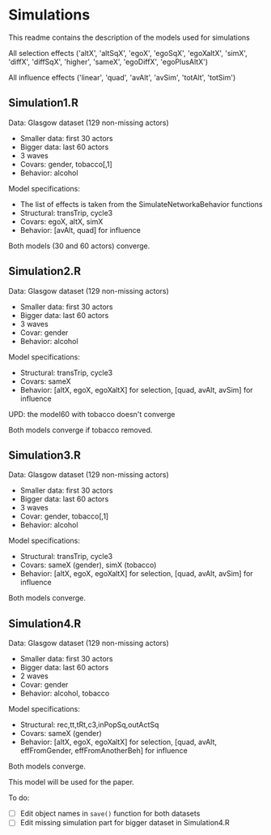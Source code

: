 # Simulations

This readme contains the description of the models used for simulations

All selection effects ('altX', 'altSqX', 'egoX', 'egoSqX', 'egoXaltX', 'simX', 'diffX', 'diffSqX', 'higher', 'sameX', 'egoDiffX', 'egoPlusAltX')

All influence effects ('linear', 'quad', 'avAlt', 'avSim', 'totAlt', 'totSim')

## Simulation1.R

Data: Glasgow dataset (129 non-missing actors)
* Smaller data: first 30 actors
* Bigger data: last 60 actors
* 3 waves
* Covars: gender, tobacco[,1]
* Behavior: alcohol

Model specifications:
* The list of effects is taken from the SimulateNetworkaBehavior functions
* Structural: transTrip, cycle3
* Covars: egoX, altX, simX
* Behavior: [avAlt, quad] for influence

Both models (30 and 60 actors) converge.

## Simulation2.R

Data: Glasgow dataset (129 non-missing actors)
* Smaller data: first 30 actors
* Bigger data: last 60 actors
* 3 waves
* Covar: gender
* Behavior: alcohol

Model specifications:

* Structural: transTrip, cycle3
* Covars: sameX
* Behavior: [altX, egoX, egoXaltX] for selection, [quad, avAlt, avSim] for influence

UPD: the model60 with tobacco doesn't converge

Both models converge if tobacco removed.

## Simulation3.R

Data: Glasgow dataset (129 non-missing actors)
* Smaller data: first 30 actors
* Bigger data: last 60 actors
* 3 waves
* Covar: gender, tobacco[,1]
* Behavior: alcohol

Model specifications:

* Structural: transTrip, cycle3
* Covars: sameX (gender), simX (tobacco)
* Behavior: [altX, egoX, egoXaltX] for selection, [quad, avAlt, avSim] for influence

Both models converge.

## Simulation4.R

Data: Glasgow dataset (129 non-missing actors)
* Smaller data: first 30 actors
* Bigger data: last 60 actors
* 2 waves
* Covar: gender
* Behavior: alcohol, tobacco

Model specifications:

* Structural: rec,tt,tRt,c3,inPopSq,outActSq
* Covars: sameX (gender)
* Behavior: [altX, egoX, egoXaltX] for selection, [quad, avAlt, effFromGender, effFromAnotherBeh] for influence

Both models converge.

This model will be used for the paper.

To do:
- [ ] Edit object names in `save()` function for both datasets
- [ ] Edit missing simulation part for bigger dataset in Simulation4.R